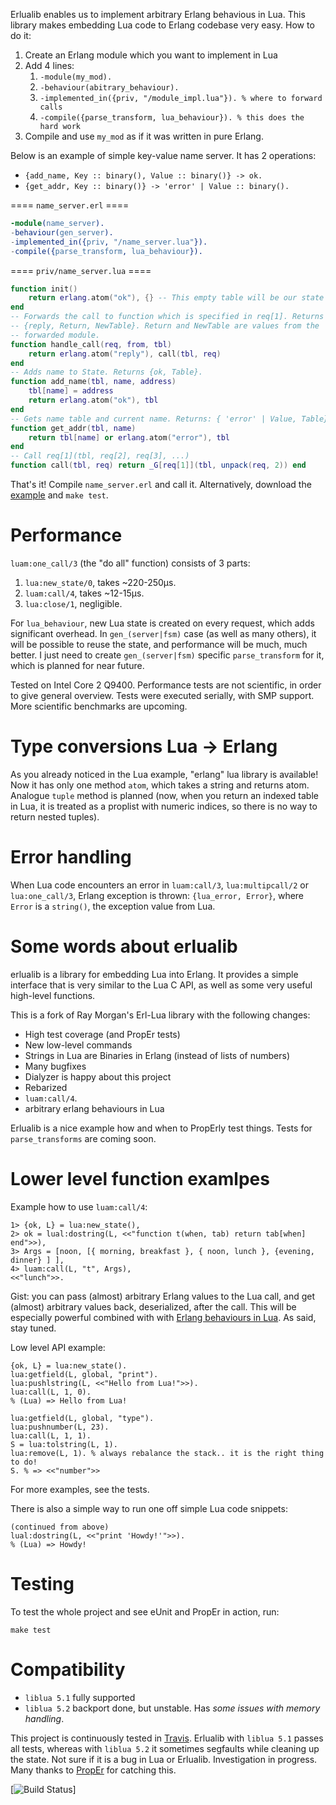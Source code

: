 Erlualib enables us to implement arbitrary Erlang behavious in Lua. This
library makes embedding Lua code to Erlang codebase very easy. How to do it:

1. Create an Erlang module which you want to implement in Lua
2. Add 4 lines:
    1. `-module(my_mod).`
    2. `-behaviour(abitrary_behaviour).`
    3. `-implemented_in({priv, "/module_impl.lua"}). % where to forward calls`
    4. `-compile({parse_transform, lua_behaviour}). % this does the hard work`
3. Compile and use `my_mod` as if it was written in pure Erlang.

Below is an example of simple key-value name server. It has 2 operations:

* `{add_name, Key :: binary(), Value :: binary()} -> ok.`
* `{get_addr, Key :: binary()} -> 'error' | Value :: binary().`

==== `name_server.erl` ====

```erlang
-module(name_server).
-behaviour(gen_server).
-implemented_in({priv, "/name_server.lua"}).
-compile({parse_transform, lua_behaviour}).
```

==== `priv/name_server.lua` ====

```lua
function init()
    return erlang.atom("ok"), {} -- This empty table will be our state
end
-- Forwards the call to function which is specified in req[1]. Returns
-- {reply, Return, NewTable}. Return and NewTable are values from the
-- forwarded module.
function handle_call(req, from, tbl)
    return erlang.atom("reply"), call(tbl, req)
end
-- Adds name to State. Returns {ok, Table}.
function add_name(tbl, name, address)
    tbl[name] = address
    return erlang.atom("ok"), tbl
end
-- Gets name table and current name. Returns: { 'error' | Value, Table}
function get_addr(tbl, name)
    return tbl[name] or erlang.atom("error"), tbl
end
-- Call req[1](tbl, req[2], req[3], ...)
function call(tbl, req) return _G[req[1]](tbl, unpack(req, 2)) end
```

That's it! Compile `name_server.erl` and call it. Alternatively, download the
[example][erlualib_examples] and `make test`.

Performance
===========
`luam:one_call/3` (the "do all" function) consists of 3 parts:

1. `lua:new_state/0`, takes ~220-250µs.
2. `luam:call/4`, takes ~12-15µs.
3. `lua:close/1`, negligible.

For `lua_behaviour`, new Lua state is created on every request, which
adds significant overhead. In `gen_(server|fsm)` case (as well as many
others), it will be possible to reuse the state, and performance will be
much, much better. I just need to create `gen_(server|fsm)` specific
`parse_transform` for it, which is planned for near future.

Tested on Intel Core 2 Q9400. Performance tests are not scientific, in order to
give general overview.  Tests were executed serially, with SMP support. More
scientific benchmarks are upcoming.

Type conversions Lua -> Erlang
==============================
As you already noticed in the Lua example, "erlang" lua library is
available! Now it has only one method `atom`, which takes a string and
returns atom. Analogue `tuple` method is planned (now, when you return
an indexed table in Lua, it is treated as a proplist with numeric
indices, so there is no way to return nested tuples).

Error handling
==============

When Lua code encounters an error in `luam:call/3`, `lua:multipcall/2` or
`lua:one_call/3`, Erlang exception is thrown: `{lua_error, Error}`, where
`Error` is a `string()`, the exception value from Lua.

Some words about erlualib
=========================
erlualib is a library for embedding Lua into Erlang. It provides a
simple interface that is very similar to the Lua C API, as well as some
very useful high-level functions.

This is a fork of Ray Morgan's Erl-Lua library with the following
changes:

* High test coverage (and PropEr tests)
* New low-level commands
* Strings in Lua are Binaries in Erlang (instead of lists of numbers)
* Many bugfixes
* Dialyzer is happy about this project
* Rebarized
* `luam:call/4`.
* arbitrary erlang behaviours in Lua

Erlualib is a nice example how and when to PropErly test things. Tests
for `parse_transforms` are coming soon.

Lower level function examlpes
=============================

Example how to use `luam:call/4`:

    1> {ok, L} = lua:new_state(),
    2> ok = lual:dostring(L, <<"function t(when, tab) return tab[when] end">>),
    3> Args = [noon, [{ morning, breakfast }, { noon, lunch }, {evening, dinner} ] ],
    4> luam:call(L, "t", Args),
    <<"lunch">>.

Gist: you can pass (almost) arbitrary Erlang values to the Lua call, and get
(almost) arbitrary values back, deserialized, after the call. This will be
especially powerful combined with with [Erlang behaviours in Lua]. As said,
stay tuned.

Low level API example:

    {ok, L} = lua:new_state().
    lua:getfield(L, global, "print").
    lua:pushlstring(L, <<"Hello from Lua!">>).
    lua:call(L, 1, 0).
    % (Lua) => Hello from Lua!

    lua:getfield(L, global, "type").
    lua:pushnumber(L, 23).
    lua:call(L, 1, 1).
    S = lua:tolstring(L, 1).
    lua:remove(L, 1). % always rebalance the stack.. it is the right thing to do!
    S. % => <<"number">>

For more examples, see the tests.

There is also a simple way to run one off simple Lua code snippets:

    (continued from above)
    lual:dostring(L, <<"print 'Howdy!'">>).
    % (Lua) => Howdy!
    
Testing
=======

To test the whole project and see eUnit and PropEr in action, run:

    make test

Compatibility
=============

* `liblua 5.1` fully supported
* `liblua 5.2` backport done, but unstable. Has _some issues with memory handling_.

This project is continuously tested in [Travis][Build Status]. Erlualib with
`liblua 5.1` passes all tests, whereas with `liblua 5.2` it sometimes segfaults
while cleaning up the state. Not sure if it is a bug in Lua or Erlualib.
Investigation in progress. Many thanks to [PropEr] for catching this.

[![Build Status](https://secure.travis-ci.org/Motiejus/erlualib.png)]

[erlualib_examples]: https://github.com/Motiejus/erlualib_examples
[Erl-Lua]: https://github.com/raycmorgan/erl-lua/
[Erlang behaviours in Lua]: http://m.jakstys.lt/tech/2012/06/erlang-behaviours-in-lua/
[PropEr]: http://proper.softlab.ntua.gr/
[Build Status]: http://travis-ci.org/Motiejus/erlualib

